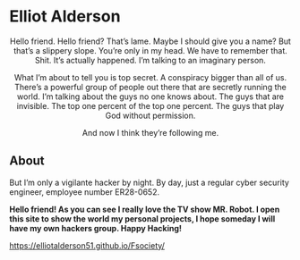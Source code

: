 # Elliot Alderson

<div align="center" width="50%">

Hello friend. Hello friend? That’s lame. Maybe I should give you a name? But that’s a slippery slope. You’re only in my head. We have to remember that. Shit. It’s actually happened. I’m talking to an imaginary person.

What I’m about to tell you is top secret. A conspiracy bigger than all of us. There’s a powerful group of people out there that are secretly running the world. I’m talking about the guys no one knows about. The guys that are invisible. The top one percent of the top one percent. The guys that play God without permission.

And now I think they’re following me.
 
 </div>

## About

But I’m only a vigilante hacker by night. By day, just a regular cyber security engineer, employee number ER28-0652.   

**Hello friend! As you can see I really love the TV show MR. Robot. I open this site to show the world my personal projects, I hope someday I will have my own hackers group. Happy Hacking!**     

https://elliotalderson51.github.io/Fsociety/

 
 

